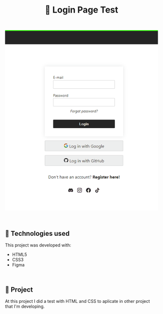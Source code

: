 <h1 align="center"> 🔑 Login Page Test </h1>

<br>

<p align="center">
  <img alt="Preview" src=".github/preview-gif.gif" width="auto">
</p>

<br>

## 🚀 Technologies used
This project was developed with:
- HTML5
- CSS3
- Figma

<br>

## 📝 Project
At this project I did a test with HTML and CSS to aplicate in other project that I'm developing.
